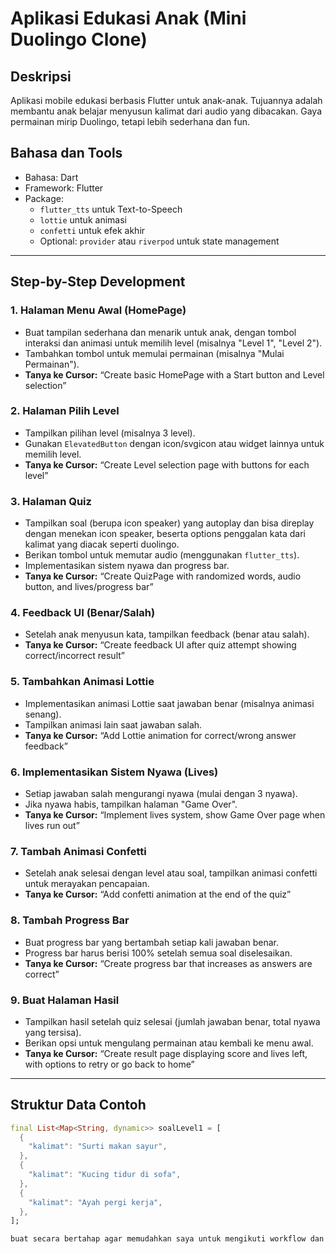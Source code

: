 # Aplikasi Edukasi Anak (Mini Duolingo Clone)

## Deskripsi
Aplikasi mobile edukasi berbasis Flutter untuk anak-anak. Tujuannya adalah membantu anak belajar menyusun kalimat dari audio yang dibacakan. Gaya permainan mirip Duolingo, tetapi lebih sederhana dan fun.

## Bahasa dan Tools
- Bahasa: Dart
- Framework: Flutter
- Package:
  - `flutter_tts` untuk Text-to-Speech
  - `lottie` untuk animasi
  - `confetti` untuk efek akhir
  - Optional: `provider` atau `riverpod` untuk state management

---

## Step-by-Step Development

### 1. Halaman Menu Awal (HomePage)
- Buat tampilan sederhana dan menarik untuk anak, dengan tombol interaksi dan animasi untuk memilih level (misalnya "Level 1", "Level 2").
- Tambahkan tombol untuk memulai permainan (misalnya "Mulai Permainan").
- **Tanya ke Cursor:** “Create basic HomePage with a Start button and Level selection”

### 2. Halaman Pilih Level
- Tampilkan pilihan level (misalnya 3 level).
- Gunakan `ElevatedButton` dengan icon/svgicon atau widget lainnya untuk memilih level.
- **Tanya ke Cursor:** “Create Level selection page with buttons for each level”

### 3. Halaman Quiz
- Tampilkan soal (berupa icon speaker) yang autoplay dan bisa direplay dengan menekan icon speaker, beserta options penggalan kata dari kalimat yang diacak seperti duolingo.
- Berikan tombol untuk memutar audio (menggunakan `flutter_tts`).
- Implementasikan sistem nyawa dan progress bar.
- **Tanya ke Cursor:** “Create QuizPage with randomized words, audio button, and lives/progress bar”

### 4. Feedback UI (Benar/Salah)
- Setelah anak menyusun kata, tampilkan feedback (benar atau salah).
- **Tanya ke Cursor:** “Create feedback UI after quiz attempt showing correct/incorrect result”

### 5. Tambahkan Animasi Lottie
- Implementasikan animasi Lottie saat jawaban benar (misalnya animasi senang).
- Tampilkan animasi lain saat jawaban salah.
- **Tanya ke Cursor:** “Add Lottie animation for correct/wrong answer feedback”

### 6. Implementasikan Sistem Nyawa (Lives)
- Setiap jawaban salah mengurangi nyawa (mulai dengan 3 nyawa).
- Jika nyawa habis, tampilkan halaman "Game Over".
- **Tanya ke Cursor:** “Implement lives system, show Game Over page when lives run out”

### 7. Tambah Animasi Confetti
- Setelah anak selesai dengan level atau soal, tampilkan animasi confetti untuk merayakan pencapaian.
- **Tanya ke Cursor:** “Add confetti animation at the end of the quiz”

### 8. Tambah Progress Bar
- Buat progress bar yang bertambah setiap kali jawaban benar.
- Progress bar harus berisi 100% setelah semua soal diselesaikan.
- **Tanya ke Cursor:** “Create progress bar that increases as answers are correct”

### 9. Buat Halaman Hasil
- Tampilkan hasil setelah quiz selesai (jumlah jawaban benar, total nyawa yang tersisa).
- Berikan opsi untuk mengulang permainan atau kembali ke menu awal.
- **Tanya ke Cursor:** “Create result page displaying score and lives left, with options to retry or go back to home”

---

## Struktur Data Contoh

```dart
final List<Map<String, dynamic>> soalLevel1 = [
  {
    "kalimat": "Surti makan sayur",
  },
  {
    "kalimat": "Kucing tidur di sofa",
  },
  {
    "kalimat": "Ayah pergi kerja",
  },
];

buat secara bertahap agar memudahkan saya untuk mengikuti workflow dan testing per step. update dokumen ini dengan rancangan step by step, dan berikan tanda checklist setiap step yang sudah selesai diimplementasikan
